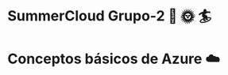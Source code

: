 #  SummerCloud Grupo-2 :palm_tree: :sun_with_face: :surfer:

#               Conceptos básicos de Azure :cloud:
